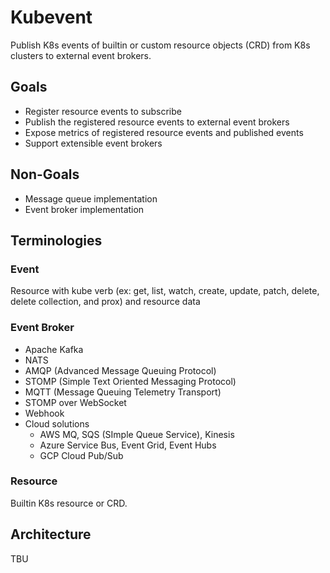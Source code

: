 # Kubevent

Publish K8s events of builtin or custom resource objects (CRD) from K8s clusters to external event brokers.

## Goals

- Register resource events to subscribe
- Publish the registered resource events to external event brokers
- Expose metrics of registered resource events and published events
- Support extensible event brokers

## Non-Goals
- Message queue implementation
- Event broker implementation

## Terminologies

### Event

Resource with kube verb (ex: get, list, watch, create, update, patch, delete, delete collection, and prox) and resource data

### Event Broker

- Apache Kafka
- NATS
- AMQP (Advanced Message Queuing Protocol)
- STOMP (Simple Text Oriented Messaging Protocol)
- MQTT (Message Queuing Telemetry Transport)
- STOMP over WebSocket 
- Webhook
- Cloud solutions
  - AWS MQ, SQS (SImple Queue Service), Kinesis
  - Azure Service Bus, Event Grid, Event Hubs
  - GCP Cloud Pub/Sub

### Resource
Builtin K8s resource or CRD.

## Architecture

TBU


